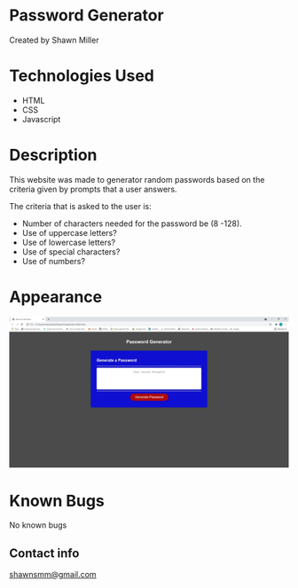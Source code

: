 # Password Generator
Created by Shawn Miller

# Technologies Used
- HTML
- CSS
- Javascript

# Description
This website was made to generator random passwords based on the criteria given by prompts that a user answers.

The criteria that is asked to the user is:
- Number of characters needed for the password be (8 -128).
- Use of uppercase letters?
- Use of lowercase letters?
- Use of special characters?
- Use of numbers?


# Appearance
![Screenshot of website](./img/screenshot.jpg)

# Known Bugs
No known bugs

## Contact info
shawnsmm@gmail.com